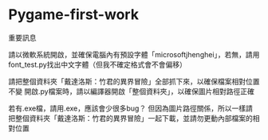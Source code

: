 # Pygame-first-work

重要訊息

請以微軟系統開啟，並確保電腦內有預設字體「microsoftjhenghei」，若無，請用font_test.py找出中文字體（但我不確定格式會不會偏移）

請把整個資料夾「戴達洛斯：竹君的異界冒險」全部抓下來，以確保檔案相對位置不變
開啟.py檔案時，請以編譯器開啟「整個資料夾」，以確保圖片相對路徑正確

若有.exe檔，請用.exe，應該會少很多bug？
但因為圖片路徑關係，所以一樣請把整個資料夾「戴達洛斯：竹君的異界冒險」一起下載，並請勿更動內部檔案的相對位置
